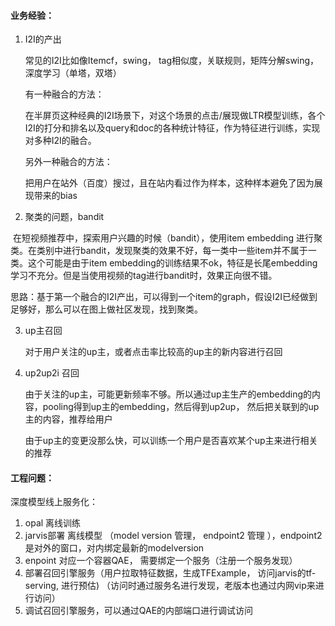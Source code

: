 #### 业务经验：

1. I2I的产出

   常见的I2I比如像Itemcf，swing， tag相似度，关联规则，矩阵分解swing， 深度学习（单塔，双塔）

   有一种融合的方法：

   在半屏页这种经典的I2I场景下，对这个场景的点击/展现做LTR模型训练，各个I2I的打分和排名以及query和doc的各种统计特征，作为特征进行训练，实现对多种I2I的融合。

   另外一种融合的方法：

   把用户在站外（百度）搜过，且在站内看过作为样本，这种样本避免了因为展现带来的bias

2. 聚类的问题，bandit

​       在短视频推荐中，探索用户兴趣的时候（bandit），使用item embedding 进行聚类。在类别中进行bandit，发现聚类的效果不好，每一类中一些item并不属于一类。这个可能是由于item embedding的训练结果不ok，特征是长尾embedding学习不充分。但是当使用视频的tag进行bandit时，效果正向很不错。

​       思路：基于第一个融合的I2I产出，可以得到一个item的graph，假设I2I已经做到足够好，那么可以在图上做社区发现，找到聚类。

   3. up主召回

      对于用户关注的up主，或者点击率比较高的up主的新内容进行召回

   4. up2up2i 召回

      由于关注的up主，可能更新频率不够。所以通过up主生产的embedding的内容，pooling得到up主的embedding，然后得到up2up， 然后把关联到的up主的内容，推荐给用户

      由于up主的变更没那么快，可以训练一个用户是否喜欢某个up主来进行相关的推荐





#### 工程问题：

深度模型线上服务化： 

1. opal 离线训练
2. jarvis部署 离线模型 （model version 管理， endpoint2 管理 ），endpoint2是对外的窗口，对内绑定最新的modelversion
3. enpoint 对应一个容器QAE， 需要绑定一个服务（注册一个服务发现）
4. 部署召回引擎服务（用户拉取特征数据，生成TFExample， 访问jarvis的tf-serving, 进行预估) （访问时通过服务名进行发现，老版本也通过内网vip来进行访问）
5. 调试召回引擎服务，可以通过QAE的内部端口进行调试访问